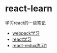 # react-learn

学习react的一些笔记

* [webpack学习](./webpack/readme.md)
* [react学习](./react/readme.md)
* [react-redux练习1](./tw-work-ract/)